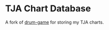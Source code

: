 # TJA Chart Database
A fork of [drum-game](https://github.com/Jumprocks1/drum-game) for storing my TJA charts.
